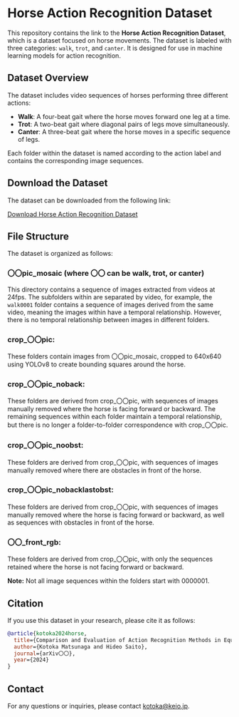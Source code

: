 # Horse Action Recognition Dataset

This repository contains the link to the **Horse Action Recognition Dataset**, which is a dataset focused on horse movements. The dataset is labeled with three categories: `walk`, `trot`, and `canter`. It is designed for use in machine learning models for action recognition.

## Dataset Overview

The dataset includes video sequences of horses performing three different actions:

- **Walk**: A four-beat gait where the horse moves forward one leg at a time.
- **Trot**: A two-beat gait where diagonal pairs of legs move simultaneously.
- **Canter**: A three-beat gait where the horse moves in a specific sequence of legs.

Each folder within the dataset is named according to the action label and contains the corresponding image sequences.

## Download the Dataset

The dataset can be downloaded from the following link:

[Download Horse Action Recognition Dataset](https://keio.box.com/s/dbxcdlhe4a6ugibur7hse12anyslcr65)

## File Structure

The dataset is organized as follows:
### 〇〇pic_mosaic (where 〇〇 can be walk, trot, or canter)

This directory contains a sequence of images extracted from videos at 24fps. The subfolders within are separated by video, for example, the `walk0001` folder contains a sequence of images derived from the same video, meaning the images within have a temporal relationship. However, there is no temporal relationship between images in different folders.

### crop_〇〇pic: 

These folders contain images from 〇〇pic_mosaic, cropped to 640x640 using YOLOv8 to create bounding squares around the horse.

### crop_〇〇pic_noback:

These folders are derived from crop_〇〇pic, with sequences of images manually removed where the horse is facing forward or backward. The remaining sequences within each folder maintain a temporal relationship, but there is no longer a folder-to-folder correspondence with crop_〇〇pic.

### crop_〇〇pic_noobst:

These folders are derived from crop_〇〇pic, with sequences of images manually removed where there are obstacles in front of the horse.

### crop_〇〇pic_nobacklastobst:

These folders are derived from crop_〇〇pic, with sequences of images manually removed where the horse is facing forward or backward, as well as sequences with obstacles in front of the horse.

### 〇〇_front_rgb:

These folders are derived from crop_〇〇pic, with only the sequences retained where the horse is not facing forward or backward.

**Note:** Not all image sequences within the folders start with 0000001.

## Citation

If you use this dataset in your research, please cite it as follows:

```bibtex
@article{kotoka2024horse,
  title={Comparison and Evaluation of Action Recognition Methods in Equestrian Videos},
  author={Kotoka Matsunaga and Hideo Saito},
  journal={arXiv〇〇},
  year={2024}
}
```
## Contact
For any questions or inquiries, please contact kotoka@keio.jp.
